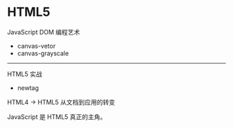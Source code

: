 # HTML5

JavaScript DOM 编程艺术

* canvas-vetor
* canvas-grayscale

---

HTML5 实战

* newtag

HTML4 -> HTML5 从文档到应用的转变

JavaScript 是 HTML5 真正的主角。
